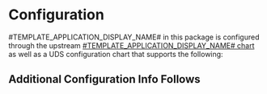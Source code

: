 # Configuration

#TEMPLATE_APPLICATION_DISPLAY_NAME# in this package is configured through the upstream [#TEMPLATE_APPLICATION_DISPLAY_NAME# chart](#UDS_PACKAGE_REPO#) as well as a UDS configuration chart that supports the following:

## Additional Configuration Info Follows